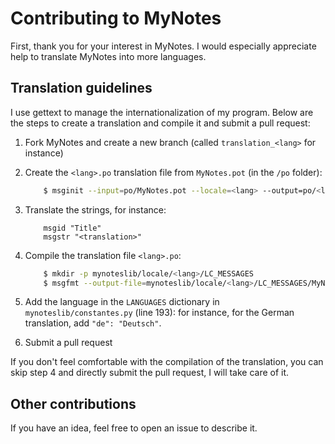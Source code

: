 # Contributing to MyNotes

First, thank you for your interest in MyNotes. I would especially
appreciate help to translate MyNotes into more languages.

## Translation guidelines

I use gettext to manage the internationalization of my program.
Below are the steps to create a translation and compile it and submit a pull request:

1. Fork MyNotes and create a new branch (called `translation_<lang>` for instance)

2. Create the `<lang>.po` translation file from `MyNotes.pot` (in the `/po` folder):

    ```bash
        $ msginit --input=po/MyNotes.pot --locale=<lang> --output=po/<lang>.po
    ```

3. Translate the strings, for instance:

    ```
        msgid "Title"
        msgstr "<translation>"
    ```

4. Compile the translation file `<lang>.po`:

    ```bash
        $ mkdir -p mynoteslib/locale/<lang>/LC_MESSAGES
        $ msgfmt --output-file=mynoteslib/locale/<lang>/LC_MESSAGES/MyNotes.mo po/<lang>.po
    ```

5. Add the language in the `LANGUAGES` dictionary in `mynoteslib/constantes.py` (line 193):
   for instance, for the German translation, add `"de": "Deutsch"`.

6. Submit a pull request

If you don't feel comfortable with the compilation of the translation, 
you can skip step 4 and directly submit the pull request, I will take care
of it.

## Other contributions

If you have an idea, feel free to open an issue to describe it.
